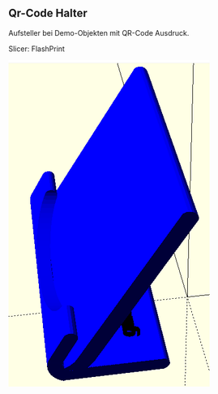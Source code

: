 ## Qr-Code Halter

Aufsteller bei Demo-Objekten mit QR-Code Ausdruck.

Slicer: FlashPrint

![image](https://github.com/frankyhub/openscad-Beispiele/blob/master/034%20QR-Codehalter/QR-Codehalter.png)
